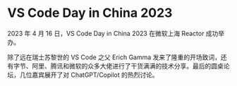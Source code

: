 # VS Code Day in China 2023

2023 年 4 月 16 日，VS Code Day in China 2023 在微软上海 Reactor 成功举办。

除了远在瑞士苏黎世的 VS Code 之父 Erich Gamma 发来了隆重的开场致词，还有字节、阿里、腾讯和微软的众多大佬进行了干货满满的技术分享。最后的圆桌论坛，几位嘉宾展开了对 ChatGPT/Copilot 的热烈讨论。